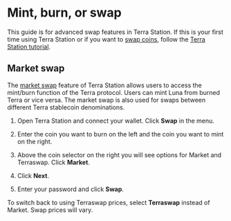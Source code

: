 # Mint, burn, or swap

This guide is for advanced swap features in Terra Station. If this is your first time using Terra Station or if you want to [swap coins](../get-started/terra-station-desktop.md#swap-coins), follow the [Terra Station tutorial](../get-started/terra-station-desktop.md).

## Market swap

The [market swap](../../glossary.md#market-swap) feature of Terra Station allows users to access the mint/burn function of the Terra protocol. Users can mint Luna from burned Terra or vice versa. The market swap is also used for swaps between different Terra stablecoin denominations.

1. Open Terra Station and connect your wallet. Click **Swap** in the menu.

2. Enter the coin you want to burn on the left and the coin you want to mint on the right.

3. Above the coin selector on the right you will see options for Market and Terraswap. Click **Market**.

4. Click **Next**.

5. Enter your password and click **Swap**.

To switch back to using Terraswap prices, select **Terraswap** instead of Market. Swap prices will vary.
